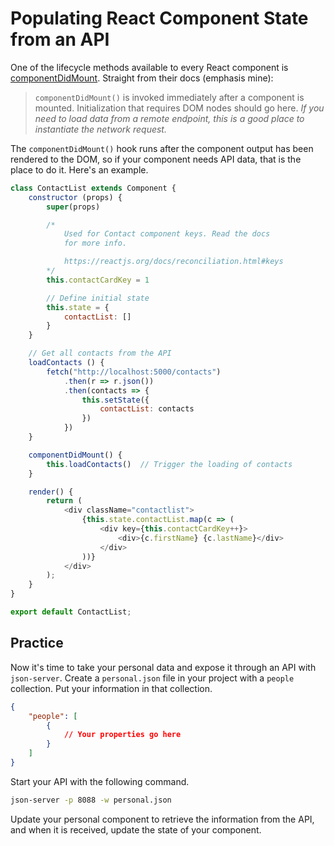 # Populating React Component State from an API

One of the lifecycle methods available to every React component is [componentDidMount](https://reactjs.org/docs/react-component.html#the-component-lifecycle). Straight from their docs (emphasis mine):

> `componentDidMount()` is invoked immediately after a component is mounted. Initialization that requires DOM nodes should go here. _If you need to load data from a remote endpoint, this is a good place to instantiate the network request._

The `componentDidMount()` hook runs after the component output has been rendered to the DOM, so if your component needs API data, that is the place to do it. Here's an example.


```js
class ContactList extends Component {
    constructor (props) {
        super(props)

        /*
            Used for Contact component keys. Read the docs
            for more info.

            https://reactjs.org/docs/reconciliation.html#keys
        */
        this.contactCardKey = 1

        // Define initial state
        this.state = {
            contactList: []
        }
    }

    // Get all contacts from the API
    loadContacts () {
        fetch("http://localhost:5000/contacts")
            .then(r => r.json())
            .then(contacts => {
                this.setState({
                    contactList: contacts
                })
            })
    }

    componentDidMount() {
        this.loadContacts()  // Trigger the loading of contacts
    }

    render() {
        return (
            <div className="contactlist">
                {this.state.contactList.map(c => (
                    <div key={this.contactCardKey++}>
                        <div>{c.firstName} {c.lastName}</div>
                    </div>
                ))}
            </div>
        );
    }
}

export default ContactList;
```

## Practice

Now it's time to take your personal data and expose it through an API with `json-server`. Create a `personal.json` file in your project with a `people` collection. Put your information in that collection.

```json
{
    "people": [
        {
            // Your properties go here
        }
    ]
}
```

Start your API with the following command.

```sh
json-server -p 8088 -w personal.json
```

Update your personal component to retrieve the information from the API, and when it is received, update the state of your component.

